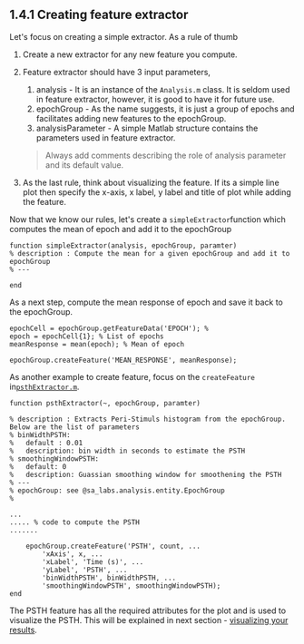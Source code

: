 ## 1.4.1 Creating feature extractor

Let's focus on creating a simple extractor. As a rule of thumb

1. Create a new extractor for any new feature you compute.
2. Feature extractor should have 3 input parameters, 
   1. analysis - It is an instance of the `Analysis.m` class. It is seldom used in feature extractor, however, it is good to have it for future use.
   2. epochGroup - As the name suggests, it is just a group of epochs and facilitates adding new features to the epochGroup. 
   3. analysisParameter - A simple Matlab structure contains the parameters used in feature extractor. 

   > Always add comments describing the role of analysis parameter and its default value.
3. As the last rule, think about visualizing the feature. If its a simple line plot then specify the x-axis, x label, y label and title of  plot while adding the feature. 

Now that we know our rules, let's create a `simpleExtractor`function which computes the mean of epoch and add it to the epochGroup

```
function simpleExtractor(analysis, epochGroup, paramter)
% description : Compute the mean for a given epochGroup and add it to epochGroup
% ---

end
```

As a next step, compute the mean response of epoch and save it back to the epochGroup.

```
epochCell = epochGroup.getFeatureData('EPOCH'); % 
epoch = epochCell{1}; % List of epochs
meanResponse = mean(epoch); % Mean of epoch

epochGroup.createFeature('MEAN_RESPONSE', meanResponse);
```

As another example to create feature, focus on the `createFeature` in[`psthExtractor.m`](https://github.com/Schwartz-AlaLaurila-Labs/sa-labs-util/blob/master/src/main/matlab/%2Bsa_labs/%2Banalysis/%2Bcommon/%2Bextractors/psthExtractor.m). 

```
function psthExtractor(~, epochGroup, paramter)

% description : Extracts Peri-Stimuls histogram from the epochGroup. Below are the list of parameters
% binWidthPSTH:
%   default : 0.01
%   description: bin width in seconds to estimate the PSTH
% smoothingWindowPSTH:
%   default: 0
%   description: Guassian smoothing window for smoothening the PSTH
% ---
% epochGroup: see @sa_labs.analysis.entity.EpochGroup
% 

... 
..... % code to compute the PSTH
.......

    epochGroup.createFeature('PSTH', count, ...
        'xAxis', x, ...
        'xLabel', 'Time (s)', ...
        'yLabel', 'PSTH', ...
        'binWidthPSTH', binWidthPSTH, ...
        'smoothingWindowPSTH', smoothingWindowPSTH);
end
```

The PSTH feature has all the required attributes for the plot and is used to visualize the PSTH. This will be explained in next section -  [visualizing your results](/visualizing-your-results.md). 

